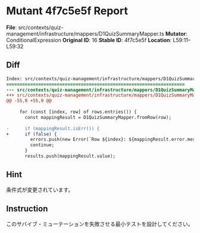 # Mutant 4f7c5e5f Report

**File**: src/contexts/quiz-management/infrastructure/mappers/D1QuizSummaryMapper.ts
**Mutator**: ConditionalExpression
**Original ID**: 16
**Stable ID**: 4f7c5e5f
**Location**: L59:11–L59:32

## Diff

```diff
Index: src/contexts/quiz-management/infrastructure/mappers/D1QuizSummaryMapper.ts
===================================================================
--- src/contexts/quiz-management/infrastructure/mappers/D1QuizSummaryMapper.ts	original
+++ src/contexts/quiz-management/infrastructure/mappers/D1QuizSummaryMapper.ts	mutated #16
@@ -55,9 +55,9 @@
 
     for (const [index, row] of rows.entries()) {
       const mappingResult = D1QuizSummaryMapper.fromRow(row);
 
-      if (mappingResult.isErr()) {
+      if (false) {
         errors.push(new Error(`Row ${index}: ${mappingResult.error.message}`));
         continue;
       }
       results.push(mappingResult.value);
```

## Hint

条件式が変更されています。

## Instruction

このサバイブ・ミューテーションを失敗させる最小テストを設計してください。